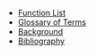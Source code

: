 <ul>
    <li><a href="annexa.html">Function List</a></li>
    <li><a href="annexb.html">Glossary of Terms</a></li>
    <li><a href="annexc.html">Background</a></li>
    <li><a href="annexd.html">Bibliography</a></li>
</ul>